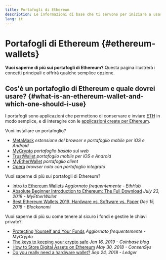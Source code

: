 ```yaml
---
title: Portafogli di Ethereum
description: Le informazioni di base che ti servono per iniziare a usare i portafogli di Ethereum.
lang: it
---
```


# Portafogli di Ethereum {#ethereum-wallets}

<div class="featured">

**Vuoi saperne di più sui portafogli di Ethereum?** Questa pagina illustrerà i concetti principali e offrirà qualche semplice opzione.

</div>

## Cos'è un portafoglio di Ethereum e quale dovrei usare? {#what-is-an-ethereum-wallet-and-which-one-should-i-use}

I portafogli sono applicazioni che permettono di conservare e inviare [ETH](/it/eth/) in modo semplice, e di interagire con le [applicazioni create per Ethereum](/it/dapps/).

Vuoi installare un portafoglio?

- [MetaMask](https://metamask.io) _estensione del browser e portafoglio mobile per iOS e Android_
- [MyCrypto](https://mycrypto.com) _portafoglio basato sul web_
- [TrustWallet](https://trustwallet.com/) _portafoglio mobile per iOS e Android_
- [MyEtherWallet](https://www.myetherwallet.com/) _portafoglio client_
- [Opera](https://www.opera.com/crypto) _browser noto con portafoglio integrato_

Vuoi saperne di più sui portafogli di Ethereum?

- [Intro to Ethereum Wallets](https://docs.ethhub.io/using-ethereum/wallets/intro-to-ethereum-wallets/) _Aggiornato frequentemente - EthHub_
- [Absolute Beginner Introduction to Ethereum: The Full Download](https://www.mewtopia.com/absolute-beginners-guide/) _July 23, 2019 - MyEtherWallet_
- [Best Ethereum Wallets 2019: Hardware vs. Software vs. Paper](https://blockonomi.com/best-ethereum-wallets/) _Dec 15, 2018 - Blockonomi_

Vuoi saperne di più su come tenere al sicuro i fondi e gestire le chiavi private?

- [Protecting Yourself and Your Funds](https://support.mycrypto.com/staying-safe/protecting-yourself-and-your-funds) _Aggiornato frequentemente - MyCrypto_
- [The keys to keeping your crypto safe](https://blog.coinbase.com/the-keys-to-keeping-your-crypto-safe-96d497cce6cf) _Jan 16, 2019 - Coinbase blog_
- [How to Store Digital Assets on Ethereum](https://media.consensys.net/how-to-store-digital-assets-on-ethereum-a2bfdcf66bd0) _May 30, 2018 - ConsenSys_
- [Do you really need a hardware wallet?](https://medium.com/ledger-on-security-and-blockchain/ledger-101-part-1-do-you-really-need-a-hardware-wallet-7f5abbadd945) _Sep 24, 2018 - Ledger_
